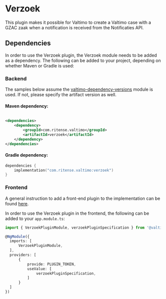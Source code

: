 # Verzoek

This plugin makes it possible for Valtimo to create a Valtimo case with a GZAC zaak when a notification is received
from the Notificaties API.

## Dependencies

In order to use the Verzoek plugin, the Verzoek module needs to be added as a dependency. The following can be added to
your project, depending on whether Maven or Gradle is used:

### Backend
The samples below assume the [valtimo-dependency-versions](../core/valtimo-dependency-versions.md) module is used.
If not, please specify the artifact version as well.

#### Maven dependency:

```xml

<dependencies>
    <dependency>
        <groupId>com.ritense.valtimo</groupId>
        <artifactId>verzoek</artifactId>
    </dependency>
</dependencies>
```

#### Gradle dependency:

```kotlin
dependencies {
    implementation("com.ritense.valtimo:verzoek")
}
```

### Frontend

A general instruction to add a front-end plugin to the implementation can be
found [here](../core/plugin.md#adding-a-front-end-plugin-to-the-implementation).

In order to use the Verzoek plugin in the frontend, the following can be added to your `app.module.ts`:

```typescript
import { VerzoekPluginModule, verzoekPluginSpecification } from '@valtimo/plugin';

@NgModule({
  imports: [
      VerzoekPluginModule,
  ],
  providers: [
      {
          provide: PLUGIN_TOKEN,
          useValue: [
              verzoekPluginSpecification,
          ]
      }
  ]
})
```
